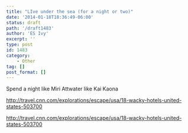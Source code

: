 ```yaml
---
title: "LIve under the sea (for a night or two)"
date: '2014-01-18T18:36:49-06:00'
status: draft
path: '/draft1483'
author: 'ES Ivy'
excerpt: ''
type: post
id: 1483
category:
    - Other
tag: []
post_format: []
---
```

Spend a night like Miri Attwater like Kai Kaona

<http://travel.cnn.com/explorations/escape/usa/18-wacky-hotels-united-states-503700>

<http://travel.cnn.com/explorations/escape/usa/18-wacky-hotels-united-states-503700>